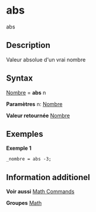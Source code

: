# abs
abs

## Description
Valeur absolue d'un vrai nombre

## Syntax

[Nombre](types/Nombre.md) = **abs** n

**Paramètres**
n: [Nombre](types/Nombre.md)

**Valeur retournée**
[Nombre](types/Nombre.md)

## Exemples

**Exemple 1**
```sqf
_nombre = abs -3;
```

## Information additionel
**Voir aussi**
[Math Commands](link)

**Groupes**
[Math](link)